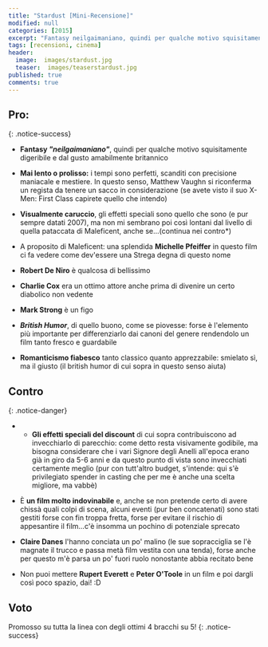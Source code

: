 ```yaml
---
title: "Stardust [Mini-Recensione]"
modified: null
categories: [2015]
excerpt: "Fantasy neilgaimaniano, quindi per qualche motivo squisitamente digeribile e dal gusto amabilmente britannico:"
tags: [recensioni, cinema]
header:  
  image:  images/stardust.jpg
  teaser:  images/teaserstardust.jpg
published: true
comments: true
---
```


## Pro:
{: .notice-success}

- **Fantasy _"neilgaimaniano"_**, quindi per qualche motivo squisitamente digeribile e dal gusto amabilmente britannico

- **Mai lento o prolisso:** i tempi sono perfetti, scanditi con precisione maniacale e mestiere. In questo senso, Matthew Vaughn si riconferma un regista da tenere un sacco in considerazione (se avete visto il suo X-Men: First Class capirete quello che intendo)

- **Visualmente caruccio**, gli effetti speciali sono quello che sono (e pur sempre datati 2007),  ma non mi sembrano poi così lontani dal livello di quella pataccata di Maleficent, anche se...(continua nei contro*)

- A proposito di Maleficent: una splendida **Michelle Pfeiffer** in questo film ci fa vedere come dev'essere una Strega degna di questo nome

- **Robert De Niro** è qualcosa di bellissimo

- **Charlie Cox** era un ottimo attore anche prima di divenire un certo diabolico non vedente

- **Mark Strong** è un figo

- **_British Humor_**, di quello buono, come se piovesse: forse è l'elemento più importante per differenziarlo dai canoni del genere rendendolo un film tanto fresco e guardabile

- **Romanticismo fiabesco** tanto classico quanto apprezzabile: smielato sì, ma il giusto (il british humor di cui sopra in questo senso aiuta)

## Contro
{: .notice-danger}

- * **Gli effetti speciali del discount** di cui sopra contribuiscono ad invecchiarlo di parecchio: come detto resta visivamente godibile, ma bisogna considerare che i vari Signore degli Anelli all'epoca erano già in giro da 5-6 anni e da questo punto di vista sono invecchiati certamente meglio (pur con tutt'altro budget, s'intende: qui s'è privilegiato spender in casting che per me è anche una scelta migliore, ma vabbè)

- È **un film molto indovinabile** e, anche se non pretende certo di avere chissà quali colpi di scena, alcuni eventi (pur ben concatenati) sono stati gestiti forse con fin troppa fretta, forse per evitare il rischio di appesantire il film...c'è insomma un pochino di potenziale sprecato

- **Claire Danes** l'hanno conciata un po' malino (le sue sopracciglia se l'è magnate il trucco e passa metà film vestita con una tenda), forse anche per questo m'è parsa un po' fuori ruolo nonostante abbia recitato bene

- Non puoi mettere **Rupert Everett** e **Peter O'Toole** in un film e poi dargli così poco spazio, dai! :D 

## Voto

Promosso su tutta la linea con degli ottimi 4 bracchi su 5!
{: .notice-success}